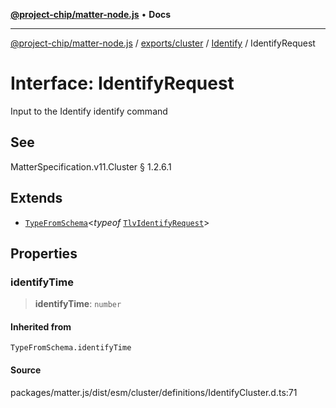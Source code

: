 [**@project-chip/matter-node.js**](../../../../../README.md) • **Docs**

***

[@project-chip/matter-node.js](../../../../../modules.md) / [exports/cluster](../../../README.md) / [Identify](../README.md) / IdentifyRequest

# Interface: IdentifyRequest

Input to the Identify identify command

## See

MatterSpecification.v11.Cluster § 1.2.6.1

## Extends

- [`TypeFromSchema`](../../../../tlv/README.md#typefromschemas)\<*typeof* [`TlvIdentifyRequest`](../README.md#tlvidentifyrequest)\>

## Properties

### identifyTime

> **identifyTime**: `number`

#### Inherited from

`TypeFromSchema.identifyTime`

#### Source

packages/matter.js/dist/esm/cluster/definitions/IdentifyCluster.d.ts:71
